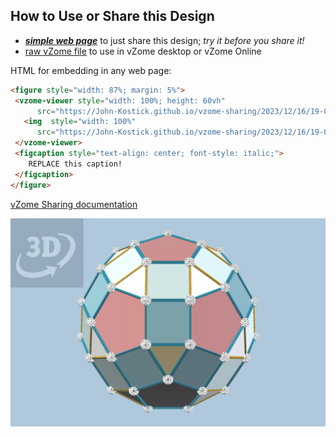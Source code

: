 
## How to Use or Share this Design

 - [***simple web page***](<https://John-Kostick.github.io/vzome-sharing/2023/12/16/19-04-21-J75-Trigyrate-Rhombicosidodechedron-Golden/>) to just share this design; *try it before you share it!*
 - [raw vZome file](<https://raw.githubusercontent.com/John-Kostick/vzome-sharing/main/2023/12/16/19-04-21-J75-Trigyrate-Rhombicosidodechedron-Golden/J75-Trigyrate-Rhombicosidodechedron-Golden.vZome>) to use in vZome desktop or vZome Online
 
 HTML for embedding in any web page:
 ```html
<figure style="width: 87%; margin: 5%">
  <vzome-viewer style="width: 100%; height: 60vh"
       src="https://John-Kostick.github.io/vzome-sharing/2023/12/16/19-04-21-J75-Trigyrate-Rhombicosidodechedron-Golden/J75-Trigyrate-Rhombicosidodechedron-Golden.vZome" >
    <img  style="width: 100%"
       src="https://John-Kostick.github.io/vzome-sharing/2023/12/16/19-04-21-J75-Trigyrate-Rhombicosidodechedron-Golden/J75-Trigyrate-Rhombicosidodechedron-Golden.png" >
  </vzome-viewer>
  <figcaption style="text-align: center; font-style: italic;">
     REPLACE this caption!
  </figcaption>
</figure>
 ```

[vZome Sharing documentation](https://vzome.github.io/vzome/sharing.html#how-it-works)

![Image](<J75-Trigyrate-Rhombicosidodechedron-Golden.png>)

